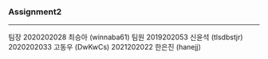 ### Assignment2
---
팀장
2020202028 최승아 (winnaba61)
팀원
2019202053 신윤석 (tlsdbstjr)
2020202033 고동우 (DwKwCs)
2021202022 한은진 (hanejj)